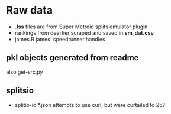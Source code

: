 # Raw data

- **.lss** files are from Super Metroid splits emulator plugin
- rankings from deertier scraped and saved in **sm_dat.csv**
- james.R james' speedrunner handles

## pkl objects generated from readme

also get-src.py 

## splitsio

- splitio-io.*.json attempts to use curl, but were curtailed to 25?

